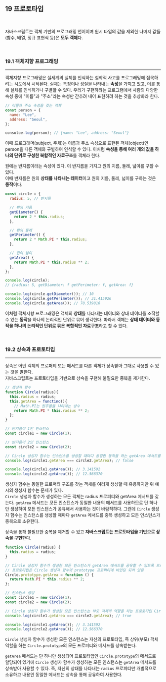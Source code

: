 ## 19 프로토타입

<br>

자바스크립트는 객체 기반의 프로그래밍 언어이며 원시 타입의 값을 제외한 나머지 값들(함수, 배열, 정규 표현식 등)은 **모두 객체**다.

<br>

### 19.1 객체지향 프로그래밍

---

객체지향 프로그래밍은 실세계의 실체를 인식하는 철학적 사고를 프로그래밍에 접목하려는 시도에서 시작된다.
실체는 특징이나 성질을 나타내는 **속성**을 가지고 있고, 이를 통해 실체를 인식하거나 구별할 수 있다.
우리가 구현하려는 프로그램에서 사람의 다양한 속성 중에 "이름"과 "주소"라는 속성만 간추려 내어 표현하려 하는 것을 추상화라 한다.

```js
// 이름과 주소 속성을 갖는 객체
const person = {
  name: "Lee",
  address: "Seoul",
};

consoloe.log(person); // {name: "Lee", address: "Seoul"}
```

이때 프로그래머(subject, 주체)는 이름과 주소 속성으로 표현된 객체(object)인 person을 다른 객체와 구별하여 인식할 수 있다.
이처럼 **속성을 통해 여러 개의 값을 하나의 단위로 구성한 복합적인 자료구조**를 객체라 한다.

원에는 반지름이라는 속성이 있다. 이 반지름을 가지고 원의 지름, 둘레, 넓이를 구할 수 있다.<br>
이때 반지름은 원의 **상태를 나타내는 데이터**이고 원의 지름, 둘레, 넓이를 구하는 것은 **동작**이다.

```js
const circle = {
  radius: 5, // 반지름

  // 원의 지름
  getDiameter() {
    return 2 * this.radius;
  },

  // 원의 둘레
  getPerimeter() {
    return 2 * Math.PI * this.radius;
  },

  // 원의 넓이
  getArea() {
    return Math.PI * this.radius ** 2;
  },
};

console.log(circle);
// {radius: 5, getDiameter: f getPerimeter: f, getArea: f}

console.log(circle.getDiameter()); // 10
console.log(circle.getPerimeter()); // 31.415926
console.log(circle.getArea()); // 78.539816
```

이처럼 객체지향 프로그래밍은 객체의 **상태**를 나타내는 데이터와 상태 데이터를 조작할 수 있는 **동작**을 하나의 논리적인 단위로 묶어 생각한다.
따라서 객체는 **상태 데이터와 동작을 하나의 논리적인 단위로 묶은 복합적인 자료구조**라고 할 수 있다.

<br>

### 19.2 상속과 프로토타입

---

상속은 어떤 객체의 프로퍼티 또는 메서드를 다른 객체가 상속받아 그대로 사용할 수 있는 것을 말한다.<br>
자바스크립트는 프로토타입을 기반으로 상속을 구현해 불필요한 중복을 제거한다.

```js
// 생성자 함수
function Circle(radius){
  this.radius = radius;
  this.getArea = functino(){
    // Math.PI는 원주율을 나타내는 상수
    return Math.PI * this.radius ** 2;
  };
}

// 반지름이 1인 인스턴스
const circle1 = new Circle(1);

// 반지름이 2인 인스턴스
const circle2 = new Circle(2);

// Circle 생성자 함수는 인스턴스를 생성할 때마다 동일한 동작을 하는 getArea 메서드를 중복 생성하고 모든 인스턴스가 중복으로 소유함
console.log(circle1.getArea === circle2.getArea); // false

console.log(circle1.getArea()); // 3.141592
console.log(circle2.getArea()); // 12.566370
```

생성자 함수는 동일한 프로퍼티 구조를 갖는 객체를 여러개 생성할 때 유용하지만 위 예시의 생성자 함수는 문제가 있다.<br>
`Circle` 생성자 함수가 생성하는 모든 객체는 radius 프로퍼티와 getArea 메서드를 갖는다. `getArea` 메서드는 모든 인스턴스가 동일한 내용의 메서드를 사용하므로 단 하나만 생성하여 모든 인스턴스가 공유해서 사용하는 것이 바람직하다. 그런데 `Circle` 생성자 함수는 인스턴스를 생성할 때마다 `getArea` 메서드를 중복 생성하고 모든 인스턴스가 중복으로 소유한다.

상속을 통해 불필요한 중복을 제거할 수 있고 **자바스크립트는 프로토타입을 기반으로 상속을 구현**한다.

```js
function Circle(radius) {
  this.radius = radius;
}

// Circle 생성자 함수가 생성한 모든 인스턴스가 getArea 메서드를 공유할 수 있도록 프로토타입에 추가
// 프로토타입은 Circle 생성자 함수의 prototype 프로퍼티에 바인딩 되어 있음
Circle.prototype.getArea = function () {
  return Math.PI * this.radius ** 2;
};

// 인스턴스 생성
const circle1 = new Circle(1);
const circle2 = new Circle(2);

// Circle 생성자 함수가 생성한 모든 인스턴스는 부모 객체의 역할을 하는 프로토타입 Circle.prototype으로부터 getArea 메서드를 상속받는다.
console.log(circle1.getArea === circle2.getArea); // true

console.log(circle1.getArea()); // 3.141592
console.log(circle2.getArea()); // 12.566370
```

`Circle` 생성자 함수가 생성한 모든 인스턴스는 자신의 프로토타입, 즉 상위(부모) 객체 역할을 하는 `Circle.prototype`의 모든 프로퍼티와 메서드를 상속받는다.

`getArea` 메서드는 단 하나만 생성되어 프로토타입인 `Circle.prototype`의 메서드로 할당되어 있기에 `Circle` 생성자 함수가 생성하는 모든 인스턴스는 `getArea` 메서드를 상속받아 사용할 수 있다.
즉, 자신의 상태를 나타내는 `radius` 프로퍼티만 개별적으로 소유하고 내용인 동일한 메서드는 상속을 통해 공유하여 사용한다.
